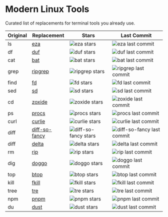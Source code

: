 # Modern Linux Tools

Curated list of replacements for terminal tools you already use.

| Original | Replacement                                                | Stars                                                                              | Last Commit                                                                                    |
| -------- | ---------------------------------------------------------- | ---------------------------------------------------------------------------------- | ---------------------------------------------------------------------------------------------- |
| ls       | [eza](https://github.com/eza-community/eza)                | ![eza stars](https://img.shields.io/github/stars/eza-community/eza)                | ![eza last commit](https://img.shields.io/github/last-commit/eza-community/eza)                |
| df       | [duf](https://github.com/muesli/duf)                       | ![duf stars](https://img.shields.io/github/stars/muesli/duf)                       | ![duf last commit](https://img.shields.io/github/last-commit/muesli/duf)                       |
| cat      | [bat](https://github.com/sharkdp/bat)                      | ![bat stars](https://img.shields.io/github/stars/sharkdp/bat)                      | ![bat last commit](https://img.shields.io/github/last-commit/sharkdp/bat)                      |
| grep     | [ripgrep](https://github.com/BurntSushi/ripgrep)           | ![ripgrep stars](https://img.shields.io/github/stars/BurntSushi/ripgrep)           | ![ripgrep last commit](https://img.shields.io/github/last-commit/BurntSushi/ripgrep)           |
| find     | [fd](https://github.com/sharkdp/fd)                        | ![fd stars](https://img.shields.io/github/stars/sharkdp/fd)                        | ![fd last commit](https://img.shields.io/github/last-commit/sharkdp/fd)                        |
| sed      | [sd](https://github.com/chmln/sd)                          | ![sd stars](https://img.shields.io/github/stars/chmln/sd)                          | ![sd last commit](https://img.shields.io/github/last-commit/chmln/sd)                          |
| cd       | [zoxide](https://github.com/ajeetdsouza/zoxide)            | ![zoxide stars](https://img.shields.io/github/stars/ajeetdsouza/zoxide)            | ![zoxide last commit](https://img.shields.io/github/last-commit/ajeetdsouza/zoxide)            |
| ps       | [procs](https://github.com/dalance/procs)                  | ![procs stars](https://img.shields.io/github/stars/dalance/procs)                  | ![procs last commit](https://img.shields.io/github/last-commit/dalance/procs)                  |
| curl     | [curlie](https://github.com/rs/curlie)                     | ![curlie stars](https://img.shields.io/github/stars/rs/curlie)                     | ![curlie last commit](https://img.shields.io/github/last-commit/rs/curlie)                     |
| diff     | [diff-so-fancy](https://github.com/so-fancy/diff-so-fancy) | ![diff-so-fancy stars](https://img.shields.io/github/stars/so-fancy/diff-so-fancy) | ![diff-so-fancy last commit](https://img.shields.io/github/last-commit/so-fancy/diff-so-fancy) |
| diff     | [delta](https://github.com/dandavison/delta)               | ![delta stars](https://img.shields.io/github/stars/dandavison/delta)               | ![delta last commit](https://img.shields.io/github/last-commit/dandavison/delta)               |
| rm       | [rip](https://github.com/MilesCranmer/rip2)                | ![rip stars](https://img.shields.io/github/stars/MilesCranmer/rip2)                | ![rip last commit](https://img.shields.io/github/last-commit/MilesCranmer/rip2)                     |
| dig      | [doggo](https://github.com/mr-karan/doggo)                 | ![doggo stars](https://img.shields.io/github/stars/mr-karan/doggo)                 | ![doggo last commit](https://img.shields.io/github/last-commit/mr-karan/doggo)                 |
| top      | [btop](https://github.com/aristocratos/btop)               | ![btop stars](https://img.shields.io/github/stars/aristocratos/btop)               | ![btop last commit](https://img.shields.io/github/last-commit/aristocratos/btop)               |
| kill     | [fkill](https://github.com/sindresorhus/fkill-cli)         | ![fkill stars](https://img.shields.io/github/stars/sindresorhus/fkill-cli)         | ![fkill last commit](https://img.shields.io/github/last-commit/sindresorhus/fkill-cli)         |
| tree     | [tre](https://github.com/dduan/tre)                        | ![tre stars](https://img.shields.io/github/stars/dduan/tre)                        | ![tre last commit](https://img.shields.io/github/last-commit/dduan/tre)                        |
| npm      | [pnpm](https://github.com/pnpm/pnpm)                       | ![pnpm stars](https://img.shields.io/github/stars/pnpm/pnpm)                       | ![pnpm last commit](https://img.shields.io/github/last-commit/pnpm/pnpm)                       |
| du       | [dust](https://github.com/bootandy/dust)                   | ![dust stars](https://img.shields.io/github/stars/bootandy/dust)                   | ![dust last commit](https://img.shields.io/github/last-commit/bootandy/dust)                   |
